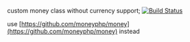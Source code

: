 custom money class without currency support;
[![Build Status](https://travis-ci.org/Insolita/rusmoney.svg?branch=master)](https://travis-ci.org/Insolita/rusmoney)

use [https://github.com/moneyphp/money](https://github.com/moneyphp/money) instead
